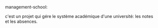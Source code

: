 management-school:

c'est un projet qui gére le système académique d'une université: les notes et les absences.
